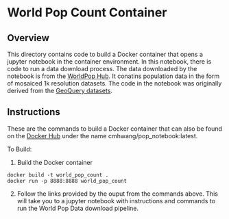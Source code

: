 # World Pop Count Container

## Overview
This directory contains code to build a Docker container that opens a jupyter notebook in the container environment. In this notebook, there is code to run a data download process. The data downloaded by the notebook is from the [WorldPop Hub](https://hub.worldpop.org/geodata/listing?id=64). It conatins population data in the form of mosaiced 1k resolution datasets. The code in the notebook was originally derived from the [GeoQuery datasets](https://github.com/aiddata/geo-datasets).

## Instructions
These are the commands to build a Docker container that can also be found on the [Docker Hub](https://hub.docker.com/repository/docker/cmhwang/pop_notebook/general) under the name cmhwang/pop_notebook:latest.

To Build:
1. Build the Docker container
```
docker build -t world_pop_count .
docker run -p 8888:8888 world_pop_count
```

2. Follow the links provided by the ouput from the commands above. This will take you to a jupyter notebook with instructions and commands to run the World Pop Data download pipeline.
